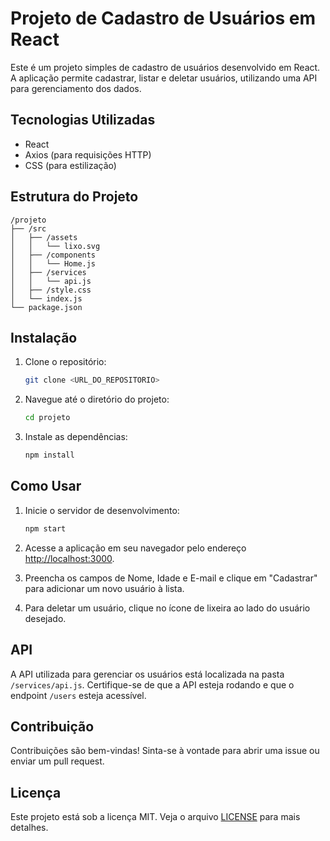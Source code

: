 # Projeto de Cadastro de Usuários em React

Este é um projeto simples de cadastro de usuários desenvolvido em React. A aplicação permite cadastrar, listar e deletar usuários, utilizando uma API para gerenciamento dos dados.

## Tecnologias Utilizadas

- React
- Axios (para requisições HTTP)
- CSS (para estilização)

## Estrutura do Projeto

```
/projeto
├── /src
│   ├── /assets
│   │   └── lixo.svg
│   ├── /components
│   │   └── Home.js
│   ├── /services
│   │   └── api.js
│   ├── /style.css
│   └── index.js
└── package.json
```

## Instalação

1. Clone o repositório:
   ```bash
   git clone <URL_DO_REPOSITORIO>
   ```
   
2. Navegue até o diretório do projeto:
   ```bash
   cd projeto
   ```

3. Instale as dependências:
   ```bash
   npm install
   ```

## Como Usar

1. Inicie o servidor de desenvolvimento:
   ```bash
   npm start
   ```

2. Acesse a aplicação em seu navegador pelo endereço [http://localhost:3000](http://localhost:3000).

3. Preencha os campos de Nome, Idade e E-mail e clique em "Cadastrar" para adicionar um novo usuário à lista.

4. Para deletar um usuário, clique no ícone de lixeira ao lado do usuário desejado.

## API

A API utilizada para gerenciar os usuários está localizada na pasta `/services/api.js`. Certifique-se de que a API esteja rodando e que o endpoint `/users` esteja acessível.

## Contribuição

Contribuições são bem-vindas! Sinta-se à vontade para abrir uma issue ou enviar um pull request.

## Licença

Este projeto está sob a licença MIT. Veja o arquivo [LICENSE](LICENSE) para mais detalhes.
